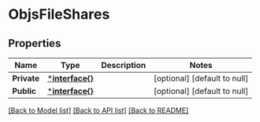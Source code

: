 # ObjsFileShares

## Properties
Name | Type | Description | Notes
------------ | ------------- | ------------- | -------------
**Private** | [***interface{}**](interface{}.md) |  | [optional] [default to null]
**Public** | [***interface{}**](interface{}.md) |  | [optional] [default to null]

[[Back to Model list]](../README.md#documentation-for-models) [[Back to API list]](../README.md#documentation-for-api-endpoints) [[Back to README]](../README.md)


